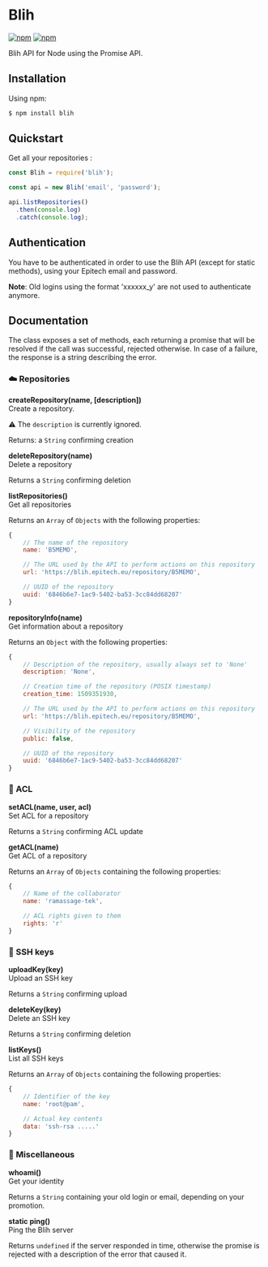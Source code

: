 # Blih

[![npm](https://img.shields.io/npm/v/blih.svg?style=flat-square)]()
[![npm](https://img.shields.io/npm/dt/blih.svg?style=flat-square)]()

Blih API for Node using the Promise API.

## Installation

Using npm:
```bash
$ npm install blih
```

## Quickstart

Get all your repositories :

```javascript
const Blih = require('blih');

const api = new Blih('email', 'password');

api.listRepositories()
  .then(console.log)
  .catch(console.log);

```

## Authentication

You have to be authenticated in order to use the Blih API (except for static methods), using your Epitech email and password.

**Note**: Old logins using the format 'xxxxxx_y' are not used to authenticate anymore.

## Documentation

The class exposes a set of methods, each returning a promise that will be resolved if the call was successful, rejected otherwise. In case of a failure, the response is a string describing the error.

### :cloud: Repositories

**createRepository(name, [description])**  
Create a repository.

:warning: The `description` is currently ignored.

Returns: a `String` confirming creation

**deleteRepository(name)**  
Delete a repository

Returns a `String` confirming deletion

**listRepositories()**  
Get all repositories

Returns an `Array` of `Objects` with the following properties:
```javascript
{
	// The name of the repository
	name: 'B5MEMO',

	// The URL used by the API to perform actions on this repository
	url: 'https://blih.epitech.eu/repository/B5MEMO',

	// UUID of the repository
	uuid: '6846b6e7-1ac9-5402-ba53-3cc84dd68207'
}
```

**repositoryInfo(name)**  
Get information about a repository

Returns an `Object` with the following properties:
```javascript
{
	// Description of the repository, usually always set to 'None'
	description: 'None',

	// Creation time of the repository (POSIX timestamp)
	creation_time: 1509351930,

	// The URL used by the API to perform actions on this repository
	url: 'https://blih.epitech.eu/repository/B5MEMO',

	// Visibility of the repository
	public: false,

	// UUID of the repository
	uuid: '6846b6e7-1ac9-5402-ba53-3cc84dd68207'
}
```

### :busts_in_silhouette: ACL

**setACL(name, user, acl)**  
Set ACL for a repository

Returns a `String` confirming ACL update

**getACL(name)**  
Get ACL of a repository

Returns an `Array` of `Objects` containing the following properties:
```javascript
{
	// Name of the collaborator
	name: 'ramassage-tek',

	// ACL rights given to them
	rights: 'r'
}
```

### :key: SSH keys

**uploadKey(key)**  
Upload an SSH key

Returns a `String` confirming upload

**deleteKey(key)**  
Delete an SSH key  

Returns a `String` confirming deletion

**listKeys()**  
List all SSH keys

Returns an `Array` of `Objects` containing the following properties:
```javascript
{
	// Identifier of the key
	name: 'root@pam',

	// Actual key contents
	data: 'ssh-rsa .....'
}
```

### :wrench: Miscellaneous

**whoami()**  
Get your identity

Returns a `String` containing your old login or email, depending on your promotion.

**static ping()**  
Ping the Blih server

Returns `undefined` if the server responded in time, otherwise the promise is rejected with a description of the error that caused it.
